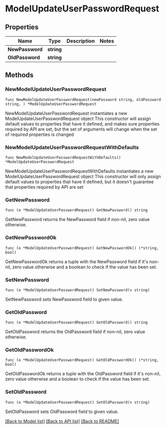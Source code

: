 # ModelUpdateUserPasswordRequest

## Properties

Name | Type | Description | Notes
------------ | ------------- | ------------- | -------------
**NewPassword** | **string** |  | 
**OldPassword** | **string** |  | 

## Methods

### NewModelUpdateUserPasswordRequest

`func NewModelUpdateUserPasswordRequest(newPassword string, oldPassword string, ) *ModelUpdateUserPasswordRequest`

NewModelUpdateUserPasswordRequest instantiates a new ModelUpdateUserPasswordRequest object
This constructor will assign default values to properties that have it defined,
and makes sure properties required by API are set, but the set of arguments
will change when the set of required properties is changed

### NewModelUpdateUserPasswordRequestWithDefaults

`func NewModelUpdateUserPasswordRequestWithDefaults() *ModelUpdateUserPasswordRequest`

NewModelUpdateUserPasswordRequestWithDefaults instantiates a new ModelUpdateUserPasswordRequest object
This constructor will only assign default values to properties that have it defined,
but it doesn't guarantee that properties required by API are set

### GetNewPassword

`func (o *ModelUpdateUserPasswordRequest) GetNewPassword() string`

GetNewPassword returns the NewPassword field if non-nil, zero value otherwise.

### GetNewPasswordOk

`func (o *ModelUpdateUserPasswordRequest) GetNewPasswordOk() (*string, bool)`

GetNewPasswordOk returns a tuple with the NewPassword field if it's non-nil, zero value otherwise
and a boolean to check if the value has been set.

### SetNewPassword

`func (o *ModelUpdateUserPasswordRequest) SetNewPassword(v string)`

SetNewPassword sets NewPassword field to given value.


### GetOldPassword

`func (o *ModelUpdateUserPasswordRequest) GetOldPassword() string`

GetOldPassword returns the OldPassword field if non-nil, zero value otherwise.

### GetOldPasswordOk

`func (o *ModelUpdateUserPasswordRequest) GetOldPasswordOk() (*string, bool)`

GetOldPasswordOk returns a tuple with the OldPassword field if it's non-nil, zero value otherwise
and a boolean to check if the value has been set.

### SetOldPassword

`func (o *ModelUpdateUserPasswordRequest) SetOldPassword(v string)`

SetOldPassword sets OldPassword field to given value.



[[Back to Model list]](../README.md#documentation-for-models) [[Back to API list]](../README.md#documentation-for-api-endpoints) [[Back to README]](../README.md)


